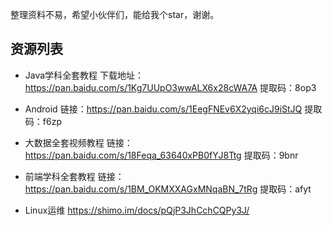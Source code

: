 
整理资料不易，希望小伙伴们，能给我个star，谢谢。

## 资源列表

 - Java学科全套教程
 下载地址：https://pan.baidu.com/s/1Kg7UUpO3wwALX6x28cWA7A 
	提取码：8op3
	
 - Android
 	链接：https://pan.baidu.com/s/1EegFNEv6X2yqi6cJ9iStJQ
提取码：f6zp

 - 
	大数据全套视频教程
链接：https://pan.baidu.com/s/18Feqa_63640xPB0fYJ8Ttg 
提取码：9bnr
	

 - 前端学科全套教程
链接：https://pan.baidu.com/s/1BM_OKMXXAGxMNqaBN_7tRg 
提取码：afyt

 - Linux运维
https://shimo.im/docs/pQjP3JhCchCQPy3J/

